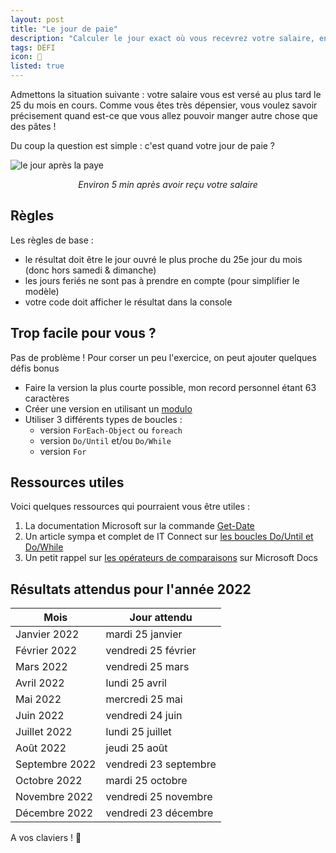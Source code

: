 ```yaml
---
layout: post
title: "Le jour de paie"
description: "Calculer le jour exact où vous recevrez votre salaire, en prennant en compte les jours ouvrés uniquement"
tags: DÉFI
icon: 💸
listed: true
---
```


Admettons la situation suivante : votre salaire vous est versé au plus tard le 25 du mois en cours. Comme vous êtes très dépensier, vous voulez savoir précisement quand est-ce que vous allez pouvoir manger autre chose que des pâtes !

Du coup la question est simple : c'est quand votre jour de paie ?

![le jour après la paye](https://media2.giphy.com/media/ZWiIwPxJ9JGW4/giphy.gif?cid=ecf05e47tztz1sa2magi8gsof2idlq05bmu1qvxiofkxia0q&rid=giphy.gif&ct=g)

<div style="text-align: center">
  <i>Environ 5 min après avoir reçu votre salaire</i>
</div>

## Règles

Les règles de base :
- le résultat doit être le jour ouvré le plus proche du 25e jour du mois (donc hors samedi & dimanche)
- les jours feriés ne sont pas à prendre en compte (pour simplifier le modèle)
- votre code doit afficher le résultat dans la console

## Trop facile pour vous ?

Pas de problème ! Pour corser un peu l'exercice, on peut ajouter quelques défis bonus

- Faire la version la plus courte possible, mon record personnel étant 63 caractères
- Créer une version en utilisant un [modulo](https://devblogs.microsoft.com/scripting/powertip-return-remainder-after-dividing-two-numbers/)
- Utiliser 3 différents types de boucles :
  - version `ForEach-Object` ou `foreach`
  - version `Do/Until` et/ou `Do/While`
  - version `For`

## Ressources utiles

Voici quelques ressources qui pourraient vous être utiles :

1. La documentation Microsoft sur la commande [Get-Date](https://docs.microsoft.com/powershell/module/microsoft.powershell.utility/get-date)
2. Un article sympa et complet de IT Connect sur [les boucles Do/Until et Do/While](https://www.it-connect.fr/powershell-boucle-do-until-et-do-while/)
3. Un petit rappel sur [les opérateurs de comparaisons](https://docs.microsoft.com/powershell/module/microsoft.powershell.core/about/about_comparison_operators) sur Microsoft Docs

## Résultats attendus pour l'année 2022

Mois | Jour attendu
---- | ------------
Janvier 2022 | mardi 25 janvier
Février 2022 | vendredi 25 février
Mars 2022 | vendredi 25 mars
Avril 2022 | lundi 25 avril
Mai 2022 | mercredi 25 mai
Juin 2022 | vendredi 24 juin
Juillet 2022 | lundi 25 juillet
Août 2022 | jeudi 25 août
Septembre 2022 | vendredi 23 septembre
Octobre 2022 | mardi 25 octobre
Novembre 2022 | vendredi 25 novembre
Décembre 2022 | vendredi 23 décembre

A vos claviers ! 🙂
